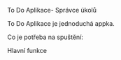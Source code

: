 To Do Aplikace- Správce úkolů

To Do Aplikace je jednoduchá appka.

Co je potřeba na spuštění:

Hlavní funkce
